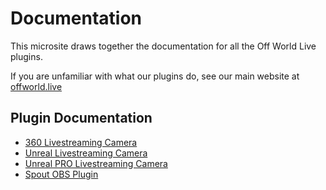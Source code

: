 # Documentation

This microsite draws together the documentation
for all the Off World Live plugins.

If you are unfamiliar with what our plugins do, see our
main website at [offworld.live](https://offworld.live)

## Plugin Documentation

* [360 Livestreaming Camera](./360-camera/README.md)
* [Unreal Livestreaming Camera](./unreal-livestreaming-camera/README.md)
* [Unreal PRO Livestreaming Camera](./livestreaming-camera-pro/README.md)
* [Spout OBS Plugin](./obs-spout-plugin/README.md)

